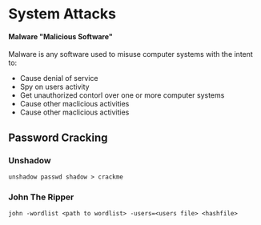 # System Attacks
#### Malware "Malicious Software"

Malware is any software used to misuse computer systems with the intent to:
- Cause denial of service
- Spy on users activity
- Get unauthorized contorl over one or more computer systems
- Cause other maclicious activities
- Cause other maclicious activities
## Password Cracking
### Unshadow
```
unshadow passwd shadow > crackme
```
### John The Ripper
```
john -wordlist <path to wordlist> -users=<users file> <hashfile>
```